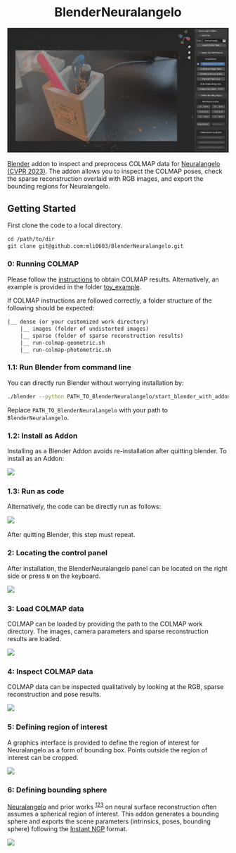 <div align="center">

# BlenderNeuralangelo

</div>

![](assets/0_teaser.gif)

[Blender](https://www.blender.org/) addon to inspect and preprocess COLMAP data
for [Neuralangelo (CVPR 2023)](https://research.nvidia.com/labs/dir/neuralangelo/).
The addon allows you to inspect the COLMAP poses, check the sparse reconstruction overlaid with RGB images, and export
the bounding regions for Neuralangelo.

## Getting Started

First clone the code to a local directory.

```angular2html
cd /path/to/dir
git clone git@github.com:mli0603/BlenderNeuralangelo.git
```

### 0: Running COLMAP

Please follow the [instructions](https://colmap.github.io/cli.html) to obtain COLMAP results. Alternatively, an example
is provided in the folder [toy_example](toy_example).

If COLMAP instructions are followed correctly, a folder structure of the following should be expected:

```angular2html
|__ dense (or your customized work directory)
    |__ images (folder of undistorted images)
    |__ sparse (folder of sparse reconstruction results)
    |__ run-colmap-geometric.sh
    |__ run-colmap-photometric.sh
```

### 1.1: Run Blender from command line
You can directly run Blender without worrying installation by:

```bash
./blender --python PATH_TO_BlenderNeuralangelo/start_blender_with_addon.py
```

Replace `PATH_TO_BlenderNeuralangelo` with your path to `BlenderNeuralangelo`.

### 1.2: Install as Addon

Installing as a Blender Addon avoids re-installation after quitting blender. To install as an Addon:

![](assets/1_installation_addon.gif)

### 1.3: Run as code

Alternatively, the code can be directly run as follows:

![](assets/1_installation_code.gif)

After quitting Blender, this step must repeat.

### 2: Locating the control panel

After installation, the BlenderNeuralangelo panel can be located on the right side or press `N` on the keyboard.

![](assets/2_locating_panel.gif)

### 3: Load COLMAP data

COLMAP can be loaded by providing the path to the COLMAP work directory. The images, camera parameters and sparse
reconstruction results are loaded.

![](assets/3_load_data.gif)

### 4: Inspect COLMAP data

COLMAP data can be inspected qualitatively by looking at the RGB, sparse reconstruction and pose results.

![](assets/4_inspect_data.gif)

### 5: Defining region of interest

A graphics interface is provided to define the region of interest for Neuralangelo as a form of bounding box. Points
outside the region of interest can be cropped.

![](assets/5_crop_point_cloud.gif)

### 6: Defining bounding sphere

[Neuralangelo](https://research.nvidia.com/labs/dir/neuralangelo/) and prior
works <sup>[1](https://arxiv.org/abs/2003.09852)[2](https://arxiv.org/abs/2106.10689)[3](https://arxiv.org/abs/2106.12052)</sup>
on neural surface reconstruction often assumes a spherical region of interest. This addon generates a bounding sphere
and exports the scene parameters (intrinsics, poses, bounding sphere) following
the [Instant NGP](https://github.com/NVlabs/instant-ngp) format.

![](assets/6_generate_bounding_sphere.gif)
